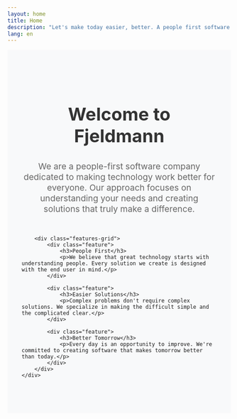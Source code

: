 ```yaml
---
layout: home
title: Home
description: "Let's make today easier, better. A people first software company"
lang: en
---
```


<section class="intro-section fade-in-up">
    <div class="container">
        <h2>Welcome to Fjeldmann</h2>
        <p>We are a people-first software company dedicated to making technology work better for everyone. Our approach focuses on understanding your needs and creating solutions that truly make a difference.</p>
        
        <div class="features-grid">
            <div class="feature">
                <h3>People First</h3>
                <p>We believe that great technology starts with understanding people. Every solution we create is designed with the end user in mind.</p>
            </div>
            
            <div class="feature">
                <h3>Easier Solutions</h3>
                <p>Complex problems don't require complex solutions. We specialize in making the difficult simple and the complicated clear.</p>
            </div>
            
            <div class="feature">
                <h3>Better Tomorrow</h3>
                <p>Every day is an opportunity to improve. We're committed to creating software that makes tomorrow better than today.</p>
            </div>
        </div>
    </div>
</section>

<style>
.intro-section {
    padding: 4rem 2rem;
    background: #f8f9fa;
}

.container {
    max-width: 1200px;
    margin: 0 auto;
}

.intro-section h2 {
    font-size: 2.5rem;
    text-align: center;
    margin-bottom: 2rem;
    color: #333;
}

.intro-section > .container > p {
    font-size: 1.2rem;
    text-align: center;
    margin-bottom: 3rem;
    color: #666;
    max-width: 800px;
    margin-left: auto;
    margin-right: auto;
}

.features-grid {
    display: grid;
    grid-template-columns: repeat(auto-fit, minmax(300px, 1fr));
    gap: 2rem;
    margin-top: 3rem;
}

.feature {
    background: white;
    padding: 2rem;
    border-radius: 10px;
    box-shadow: 0 5px 15px rgba(0, 0, 0, 0.1);
    text-align: center;
    transition: transform 0.3s ease;
}

.feature:hover {
    transform: translateY(-5px);
}

.feature h3 {
    font-size: 1.5rem;
    margin-bottom: 1rem;
    color: #333;
}

.feature p {
    color: #666;
    line-height: 1.6;
}
</style>